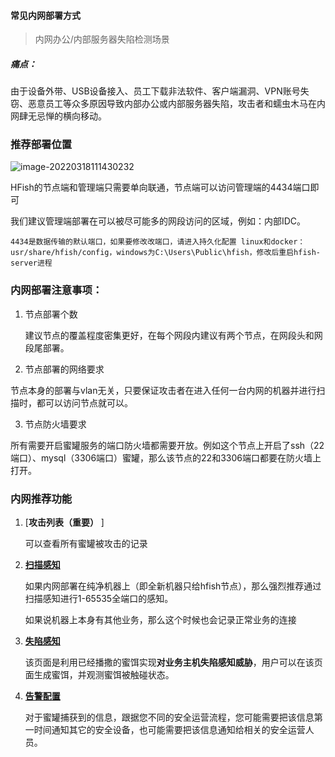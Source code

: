 
#### 常见内网部署方式

  > 内网办公/内部服务器失陷检测场景

#####   痛点：

  由于设备外带、USB设备接入、员工下载非法软件、客户端漏洞、VPN账号失窃、恶意员工等众多原因导致内部办公或内部服务器失陷，攻击者和蠕虫木马在内网肆无忌惮的横向移动。



### 推荐部署位置

![image-20220318111430232](http://img.threatbook.cn/hfish/image-20220318111430232.png)

HFish的节点端和管理端只需要单向联通，节点端可以访问管理端的4434端口即可

我们建议管理端部署在可以被尽可能多的网段访问的区域，例如：内部IDC。

`4434是数据传输的默认端口，如果要修改改端口，请进入持久化配置 linux和docker：usr/share/hfish/config，windows为C:\Users\Public\hfish，修改后重启hfish-server进程`



### 内网部署注意事项：

1. 节点部署个数

   建议节点的覆盖程度密集更好，在每个网段内建议有两个节点，在网段头和网段尾部署。

2. 节点部署的网络要求

​       节点本身的部署与vlan无关，只要保证攻击者在进入任何一台内网的机器并进行扫描时，都可以访问节点就可以。

3. 节点防火墙要求

​        所有需要开启蜜罐服务的端口防火墙都需要开放。例如这个节点上开启了ssh（22端口）、mysql（3306端口）蜜罐，那么该节点的22和3306端口都要在防火墙上打开。





### 内网推荐功能

1. [**攻击列表（重要）** ]

   可以查看所有蜜罐被攻击的记录

2. [**扫描感知**   ](4-2-scan)

   如果内网部署在纯净机器上（即全新机器只给hfish节点），那么强烈推荐通过扫描感知进行1-65535全端口的感知。

   如果说机器上本身有其他业务，那么这个时候也会记录正常业务的连接

3. [**失陷感知**](detail-decoy)

   该页面是利用已经播撒的蜜饵实现**对业务主机失陷感知威胁**，用户可以在该页面生成蜜饵，并观测蜜饵被触碰状态。

4. [**告警配置**](detail-alarm)

   对于蜜罐捕获到的信息，跟据您不同的安全运营流程，您可能需要把该信息第一时间通知其它的安全设备，也可能需要把该信息通知给相关的安全运营人员。